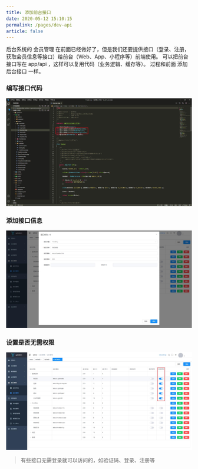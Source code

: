 ```yaml
---
title: 添加前台接口
date: 2020-05-12 15:10:15
permalink: /pages/dev-api
article: false
---
```


后台系统的 会员管理 在前面已经做好了，但是我们还要提供接口（登录、注册，获取会员信息等接口）给前台（Web、App、小程序等）前端使用。
可以把前台接口写在 app/api ，这样可以复用代码（业务逻辑、缓存等）。
过程和前面 添加后台接口 一样。

### 编写接口代码

<img src="/img/dev/indexapi.jpg" alt="编写接口代码">

### 添加接口信息

<img src="/img/dev/indexapirule.jpg" alt="添加接口信息">

### 设置是否无需权限

<img src="/img/dev/indexapiunauth.jpg" alt="设置是否无需权限">

> 有些接口无需登录就可以访问的，如验证码、登录、注册等
